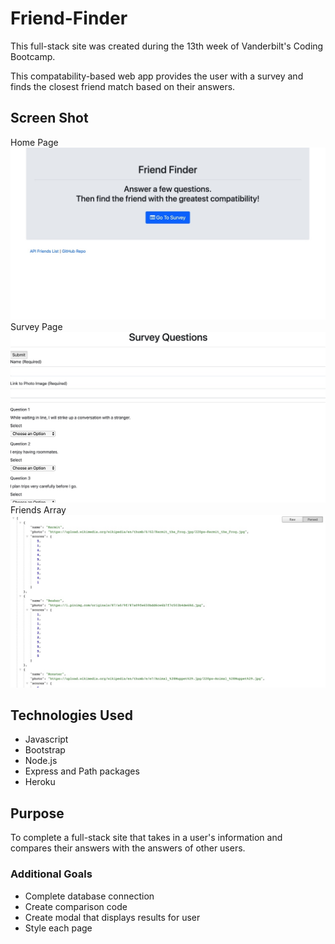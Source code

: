 # Friend-Finder
This full-stack site was created during the 13th week of Vanderbilt's Coding Bootcamp. 

This compatability-based web app provides the user with a survey and finds the closest friend match based on their answers. 

## Screen Shot 
Home Page 
![Screen shot](homePagePic.jpg)
Survey Page
![Screen shot](surveyPagePic.jpg)
Friends Array 
![Screen shot](friendsArrayPic.jpg)


## Technologies Used
- Javascript
- Bootstrap
- Node.js
- Express and Path packages
- Heroku

## Purpose
To complete a full-stack site that takes in a user's information and compares their answers with the answers of other users.

### Additional Goals
- Complete database connection
- Create comparison code 
- Create modal that displays results for user 
- Style each page



